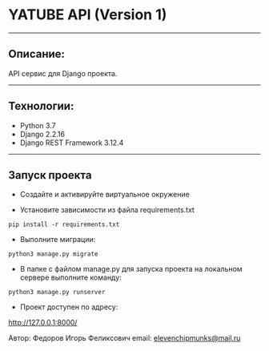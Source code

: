 # YATUBE API (Version 1)

***

## Описание: 
API сервис для Django проекта.

***

## Технологии:

- Python 3.7
- Django 2.2.16
- Django REST Framework 3.12.4

***

## Запуск проекта 

- Создайте и активируйте виртуальное окружение

- Установите зависимости из файла requirements.txt

```pip install -r requirements.txt```

- Выполните миграции:

```python3 manage.py migrate```

- В папке с файлом manage.py для запуска проекта на локальном сервере выполните команду:

```python3 manage.py runserver```

- Проект доступен по адресу: 

http://127.0.0.1:8000/

Автор:
Федоров Игорь Феликсович
email: elevenchipmunks@mail.ru
